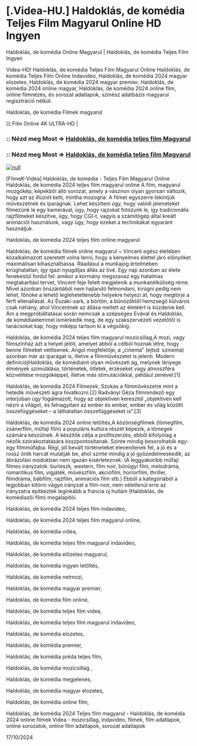 # [.Videa-HU.] Haldoklás, de komédia Teljes Film Magyarul Online HD Ingyen

Haldoklás, de komédia Online Magyarul | Haldoklás, de komédia Teljes Film Ingyen

Videa-HD! Haldoklás, de komédia Teljes Film Magyarul Online Haldoklás, de komédia Teljes Film Online Indavideo, Haldoklás, de komédia 2024 magyar elozetes, Haldoklás, de komédia 2024 magyar premier, Haldoklás, de komédia 2024 online magyar, Haldoklás, de komédia 2024 online film, online filmnézés, és sorozat adatlapok, színész adatbázis magyarul regisztráció nélkül.

Haldoklás, de komédia Filmek magyarul

☑ Film Online 4K ULTRA-HD |


### :: Nézd meg Most => [Haldoklás, de komédia teljes film Magyarul](https://t.co/787QDoU4Su)


### :: Nézd meg Most => [Haldoklás, de komédia teljes film Magyarul](https://t.co/787QDoU4Su)


[![null](https://static.wixstatic.com/media/855a25_043b5abeb4ae4d35ac003198e7fe56ed~mv2.gif)](https://t.co/787QDoU4Su)

[FilmeK-Videa] Haldoklás, de komédia - Teljes Film Magyarul Online Haldoklás, de komédia 2024 teljes film magyarul online A film, magyarul mozgókép, képekből álló sorozat, amely a vásznon olyan gyorsan változik, hogy azt az illúziót kelti, mintha mozogna. A filmet egyszerre tekintjük művészetnek és iparágnak. Lehet készíteni úgy, hogy valódi jeleneteket filmezünk le egy kamerával, úgy, hogy rajzokat fotózunk le, így tradicionális rajzfilmeket készítve, úgy, hogy CGI-t, vagyis a számítógép által kreált animációt használunk, vagy úgy, hogy ezeket a technikákat egyaránt használjuk.

Haldoklás, de komédia 2024 teljes film online magyarul

Haldoklás, de komédia filmek online magyarul ~ Vincent egész életében közalkalmazott szeretett volna lenni, hogy a kényelmes élettel járó előnyöket maximálisan kihasználhassa. Ráadásul a munkajog értelmében kirúghatatlan, így igazi nyugdíjas állás az övé. Egy nap azonban az élete fenekestül fordul fel: amikor a kormány megszavaz egy hatalmas megtakarítási tervet, Vincent feje felett megjelenik a munkanélküliség réme. Mivel azonban önszántából nem hajlandó felmondani, kirúgni pedig nem lehet, főnöke a lehető leglehetetlenebb helyekre helyezi át, hogy megtörje a férfi ellenállását. Az Északi-sark, a börtön, a bűnözőktől hemzsegő külváros csak néhány, ahol Vincentnek az állása mellett az életéért is küzdenie kell. Ám a megpróbáltatásai során nemcsak a szépséges Evával és Haldoklás, de komédiaelemmel ismerkedik meg, de egy szakszervezeti vezetőtől is tanácsokat kap, hogy miképp tartson ki a végsőkig.

Haldoklás, de komédia 2024 teljes film magyarul mozicsillag,A mozi, vagy filmszínház azt a helyet jelöli, amelyet abból a célból hoznak létre, hogy benne filmeket vetítsenek. Angol megfelelője, a „cinema” (ejtsd: szinema) azonban már az iparágat is, illetve a filmművészetet is jelenti. Modern definíciójHaldoklás, de komédiaint olyan művészeti ág, melynek lényege élmények szimulálása, történetek, ötletek, érzéseket vagy atmoszféra közvetítése mozgóképpel, illetve más stimulációkkal, például zenével.[1]

Haldoklás, de komédia 2024 Filmezek, Szokás a filmművészetre mint a hetedik művészeti ágra hivatkozni.[2] Radványi Géza filmrendező egy interjúban úgy fogalmazott, hogy az objektíven keresztül „objektíven kell nézni a világot, és felnagyítani az ember és ember, ember és világ közötti összefüggéseket – a láthatatlan összefüggéseket is”.[3]

Haldoklás, de komédia 2024 online letöltés,A közönségfilmek (tömegfilm, zsánerfilm, műfaji film) a populáris kultúra részét képezik, a tömegek számára készülnek. A készítők célja a profitszerzés, ebből kifolyólag a nézők szórakoztatására összpontosítanak. Szinte mindig besorolhatók egy-egy filmműfajba. Régi, jól bevált történeteket elevenítenek fel, a jó és a rossz örök harcát mutatják be, ahol szinte mindig a jó győzedelmeskedik, az ábrázolási módokban nem igazán kísérleteznek. (A leggyakoribb műfaji filmes irányzatok: burleszk, western, film noir, bűnügyi film, melodráma, romantikus film, vígjáték, művészfilm, akciófilm, horrorfilm, thriller, filmdráma, bábfilm, rajzfilm, animációs film stb.) Ebből a kategóriából a legjobban kitörni vágyó irányzat a film-noir, nem véletlenül erre az irányzatra építkeztek leginkább a francia új hullám (Haldoklás, de komédiazői film) megalapítói.

Haldoklás, de komédia 2024 teljes film indavideo,

Haldoklás, de komédia 2024 teljes film magyarul online,

Haldoklás, de komédia videa,

Haldoklás, de komédia teljes film magyarul indavideo,

Haldoklás, de komédia előzetes magyarul,

Haldoklás, de komédia ingyen letöltés,

Haldoklás, de komédia netmozi,

Haldoklás, de komédia magyar premier,

Haldoklás, de komédia film online,

Haldoklás, de komédia teljes film videa,

Haldoklás, de komédia teljes film magyarul indavideo,

Haldoklás, de komédia elozetes,

Haldoklás, de komédia premier,

Haldoklás, de komédia préda teljes film,

Haldoklás, de komédia mozicsillag ,

Haldoklás, de komédia megjelenés,

Haldoklás, de komédia magyar elozetes,

Haldoklás, de komédia online film,

Haldoklás, de komédia 2024 Teljes film magyarul - Haldoklás, de komédia 2024 online filmek Videa - mozicsillag, indavideo, filmek, film adatlapok, online sorozatok, online film adatlapok, sorozat adatlapok

17/10/2024
